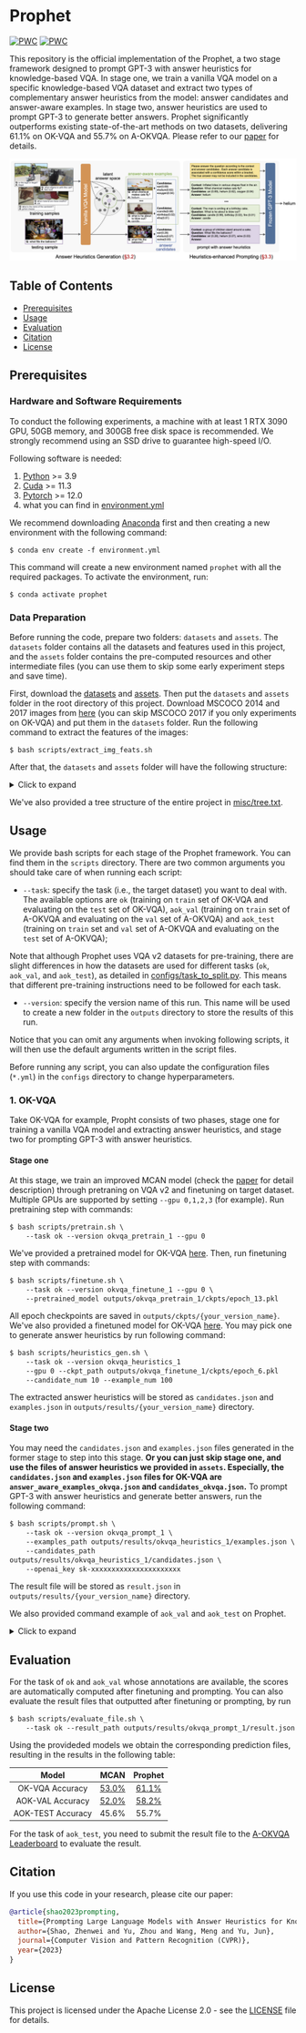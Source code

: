 # Prophet

[![PWC](https://img.shields.io/endpoint.svg?url=https://paperswithcode.com/badge/prompting-large-language-models-with-answer/visual-question-answering-on-a-okvqa)](https://paperswithcode.com/sota/visual-question-answering-on-a-okvqa?p=prompting-large-language-models-with-answer)
[![PWC](https://img.shields.io/endpoint.svg?url=https://paperswithcode.com/badge/prompting-large-language-models-with-answer/visual-question-answering-on-ok-vqa)](https://paperswithcode.com/sota/visual-question-answering-on-ok-vqa?p=prompting-large-language-models-with-answer)

This repository is the official implementation of the Prophet, a two stage framework designed to prompt GPT-3 with answer heuristics for knowledge-based VQA. In stage one, we train a vanilla VQA model on a specific knowledge-based VQA dataset and extract two types of complementary answer heuristics from the model: answer candidates and answer-aware examples. In stage two, answer heuristics are used to prompt GPT-3 to generate better answers. Prophet significantly outperforms existing state-of-the-art methods on two datasets, delivering 61.1% on OK-VQA and 55.7% on A-OKVQA. Please refer to our [paper](https://arxiv.org/pdf/2303.01903.pdf) for details.

![prophet](misc/framework.png)

## Table of Contents

- [Prerequisites](#prerequisites)
- [Usage](#usage)
- [Evaluation](#evaluation)
- [Citation](#citation)
- [License](#license)
<!-- - [Acknowledgement](#acknowledgement) -->

## Prerequisites

### Hardware and Software Requirements

To conduct the following experiments, a machine with at least 1 RTX 3090 GPU, 50GB memory, and 300GB free disk space is recommended. We strongly recommend using an SSD drive to guarantee high-speed I/O.

Following software is needed:

1. [Python](https://www.python.org/downloads/) >= 3.9
2. [Cuda](https://developer.nvidia.com/cuda-toolkit) >= 11.3
3. [Pytorch](https://pytorch.org/get-started/locally/) >= 12.0
5. what you can find in [environment.yml](environment.yml)

We recommend downloading [Anaconda](https://www.anaconda.com/) first and then creating a new environment with the following command:

``` shell
$ conda env create -f environment.yml
```

This command will create a new environment named `prophet` with all the required packages. To activate the environment, run:

``` shell
$ conda activate prophet
```

### Data Preparation

Before running the code, prepare two folders: `datasets` and `assets`. The `datasets` folder contains all the datasets and features used in this project, and the `assets` folder contains the pre-computed resources and other intermediate files (you can use them to skip some early experiment steps and save time).

First, download the [datasets](https://awma1-my.sharepoint.com/:u:/g/personal/yuz_l0_tn/Ebzd7EANzHVHnh3FvYvCJ7kBkJf56iT1Obe5L2PZAzgM2g?download=1) and [assets](https://awma1-my.sharepoint.com/:u:/g/personal/yuz_l0_tn/Ec5NPIswAxlEqi74qwGjIf0BKInF0O6nwW5dtn4h3GOUsQ?download=1). Then put the `datasets` and `assets` folder in the root directory of this project. Download MSCOCO 2014 and 2017 images from [here](https://cocodataset.org/#download) (you can skip MSCOCO 2017 if you only experiments on OK-VQA) and put them in the `datasets` folder. Run the following command to extract the features of the images:

``` shell
$ bash scripts/extract_img_feats.sh
```

After that, the `datasets` and `assets` folder will have the following structure:

<details>
<summary>Click to expand</summary>

```
datasets
├── aokvqa
│   ├── aokvqa_v1p0_test.json
│   ├── aokvqa_v1p0_train.json
│   └── aokvqa_v1p0_val.json
├── coco2014
│   ├── train2014
│   └── val2014
├── coco2014_feats
│   ├── train2014
│   └── val2014
├── coco2017
│   ├── test2017
│   ├── train2017
│   └── val2017
├── coco2017_feats
│   ├── test2017
│   ├── train2017
│   └── val2017
├── okvqa
│   ├── mscoco_train2014_annotations.json
│   ├── mscoco_val2014_annotations.json
│   ├── OpenEnded_mscoco_train2014_questions.json
│   └── OpenEnded_mscoco_val2014_questions.json
└── vqav2
    ├── v2_mscoco_train2014_annotations.json
    ├── v2_mscoco_val2014_annotations.json
    ├── v2_OpenEnded_mscoco_train2014_questions.json
    ├── v2_OpenEnded_mscoco_val2014_questions.json
    ├── v2valvg_no_ok_annotations.json
    ├── v2valvg_no_ok_questions.json
    ├── vg_annotations.json
    └── vg_questions.json
```
</details>

We've also provided a tree structure of the entire project in [misc/tree.txt](misc/tree.txt).

## Usage

We provide bash scripts for each stage of the Prophet framework. You can find them in the `scripts` directory. There are two common arguments you should take care of when running each script:

- `--task`: specify the task (i.e., the target dataset) you want to deal with. The available options are `ok` (training on `train` set of OK-VQA and evaluating on the `test` set of OK-VQA), `aok_val` (training on `train` set of A-OKVQA and evaluating on the `val` set of A-OKVQA) and `aok_test` (training on `train` set and `val` set of A-OKVQA and evaluating on the `test` set of A-OKVQA);

Note that although Prophet uses VQA v2 datasets for pre-training, there are slight differences in how the datasets are used for different tasks (`ok`, `aok_val`, and `aok_test`), as detailed in [configs/task_to_split.py](configs/task_to_split.py). This means that different pre-training instructions need to be followed for each task.

- `--version`: specify the version name of this run. This name will be used to create a new folder in the `outputs` directory to store the results of this run.

Notice that you can omit any arguments when invoking following scripts, it will then use the default arguments written in the script files.

Before running any script, you can also update the configuration files (`*.yml`) in the `configs` directory to change hyperparameters.

### 1. OK-VQA

Take OK-VQA for example, Propht consists of two phases, stage one  for training a vanilla VQA model and extracting answer heuristics, and stage two for prompting GPT-3 with answer heuristics.

#### **Stage one**

At this stage, we train an improved MCAN model (check the [paper](https://arxiv.org/pdf/2303.01903.pdf) for detail description) through pretraning on VQA v2 and finetuning on target dataset. Multiple GPUs are supported by setting `--gpu 0,1,2,3` (for example). Run pretraining step with commands:

```shell
$ bash scripts/pretrain.sh \
    --task ok --version okvqa_pretrain_1 --gpu 0
```
We've provided a pretrained model for OK-VQA [here](https://awma1-my.sharepoint.com/:u:/g/personal/yuz_l0_tn/EcdTatraOqRJnZXBDXfr7QQBPtn8QYCa2m3Pvq0LlEml9Q?download=1). Then, run finetuning step with commands:

```shell
$ bash scripts/finetune.sh \
    --task ok --version okvqa_finetune_1 --gpu 0 \
    --pretrained_model outputs/okvqa_pretrain_1/ckpts/epoch_13.pkl
```

All epoch checkpoints are saved in `outputs/ckpts/{your_version_name}`. We've also provided a finetuned model for OK-VQA [here](https://awma1-my.sharepoint.com/:u:/g/personal/yuz_l0_tn/ESUb093PgyZFtLnU_RIYJQsBN_PU0jJdu-eFUb1-4T4mIQ?download=1). You may pick one to generate answer heuristics by run following command:

```shell
$ bash scripts/heuristics_gen.sh \
    --task ok --version okvqa_heuristics_1
    --gpu 0 --ckpt_path outputs/okvqa_finetune_1/ckpts/epoch_6.pkl
    --candidate_num 10 --example_num 100
```

The extracted answer heuristics will be stored as `candidates.json` and `examples.json` in `outputs/results/{your_version_name}` directory.

#### **Stage two**

You may need the `candidates.json` and `examples.json` files generated in the former stage to step into this stage. **Or you can just skip stage one, and use the files of answer heuristics we provided in `assets`. Especially, the `candidates.json` and `examples.json` files for OK-VQA are `answer_aware_examples_okvqa.json` and `candidates_okvqa.json`.** To prompt GPT-3 with answer heuristics and generate better answers, run the following command:

```shell
$ bash scripts/prompt.sh \
    --task ok --version okvqa_prompt_1 \
    --examples_path outputs/results/okvqa_heuristics_1/examples.json \ 
    --candidates_path outputs/results/okvqa_heuristics_1/candidates.json \
    --openai_key sk-xxxxxxxxxxxxxxxxxxxxxx
```
The result file will be stored as `result.json` in `outputs/results/{your_version_name}` directory.


We also provided command example of `aok_val` and `aok_test` on Prophet.
<details>
<summary>Click to expand</summary>

### 2. A-OKVQA_val

#### **Stage one**
Similary, for task of `aok_val`, run pretraining step with commands:

```shell
$ bash scripts/pretrain.sh \
    --task aok_val --version aokvqa_val_pretrain_1 --gpu 0
```
We've provided a pretrained model for `aok_val` [here](https://awma1-my.sharepoint.com/:u:/g/personal/yuz_l0_tn/EYeIgGR521pNsEjxliqRkmEBGpcwS5p-qrMGTC9ro_SF6g?download=1).Then, run finetuning step with commands:

```shell
$ bash scripts/finetune.sh \
    --task aok_val --version aokvqa_val_finetune_1 --gpu 0 \
    --pretrained_model outputs/aokvqa_val_pretrain_1/ckpts/epoch_13.pkl
```

All epoch checkpoints are saved in `outputs/ckpts/{your_version_name}`.We've also provided a finetuned model for `aok_val` [here](https://awma1-my.sharepoint.com/:u:/g/personal/yuz_l0_tn/EQXIIjAIiJJFrOpobVhyH9oBBeBAY-VttHqfS91qPOKlJw?download=1). You may pick one to generate answer heuristics by run following command:

```shell
$ bash scripts/heuristics_gen.sh \
    --task aok_val --version aokvqa_val_heuristics_1
    --gpu 0 --ckpt_path outputs/aokvqa_val_finetune_1/ckpts/epoch_6.pkl
    --candidate_num 10 --example_num 100
```

The extracted answer heuristics will be stored as `candidates.json` and `examples.json` in `outputs/results/{your_version_name}` directory.

#### **Stage two**

You may need the `candidates.json` and `examples.json` files generated in the former stage to step into this stage. **Or you can just skip stage one, and use the files of answer heuristics we provided in `assets`. Especially, the `candidates.json` and `examples.json` files for `aok_val` are `examples_aokvqa_val.json` and `candidates_aokvqa_val.json`.** To prompt GPT-3 with answer heuristics and generate better answers, run the following command:

```shell
$ bash scripts/prompt.sh \
    --task ok --version okvqa_val_prompt_1 \
    --examples_path outputs/results/aokvqa_val_heuristics_1/examples.json \ 
    --candidates_path outputs/results/aokvqa_val_heuristics_1/candidates.json \
    --captions_path assets/captions_aokvqa.json \
    --openai_key sk-xxxxxxxxxxxxxxxxxxxxxx
```
The result file will be stored as `result.json` in `outputs/results/{your_version_name}` directory.



### 3. A-OKVQA_test

For task of `aok_val`, run pretraining step with commands:
#### **Stage one**
```shell
$ bash scripts/pretrain.sh \
    --task aok_test --version aokvqa_test_pretrain_1 --gpu 0
```
We've provided a pretrained model for `aok_test` [here](https://awma1-my.sharepoint.com/:u:/g/personal/yuz_l0_tn/EWSBB1OrjIlBoPdTMso6RFABNQKYKBWo1iU4l0w2NVDvuQ?download=1). Then, run finetuning step with commands:

```shell
$ bash scripts/finetune.sh \
    --task aok_test --version aokvqa_test_finetune_1 --gpu 0 \
    --pretrained_model outputs/aokvqa_test_pretrain_1/ckpts/epoch_13.pkl
```

All epoch checkpoints are saved in `outputs/ckptss/{your_version_name}`.We've also provided a finetuned model for `aok_test` [here](https://awma1-my.sharepoint.com/:u:/g/personal/yuz_l0_tn/EQ6gvWbv9VhHrhh0D08G79kBk6JEA_eqXEt5ULgueCf1tA?download=1). You may pick one to generate answer heuristics by run following command:

```shell
$ bash scripts/heuristics_gen.sh \
    --task aok_test --version aokvqa_test_heuristics_1
    --gpu 0 --ckpt_path outputs/aokvqa_test_finetune_1/ckpts/epoch_6.pkl
    --candidate_num 10 --example_num 100
```

The extracted answer heuristics will be stored as `candidates.json` and `examples.json` in `outputs/results/{your_version_name}` directory.

#### **Stage two**

You may need the `candidates.json` and `examples.json` files generated in the former stage to step into this stage. **Or you can just skip stage one, and use the files of answer heuristics we provided in `assets`. Especially, the `candidates.json` and `examples.json` files for `aok_test` are `examples_aokvqa_test.json` and `candidates_aokvqa_test.json`.** To prompt GPT-3 with answer heuristics and generate better answers, run the following command:

```shell
$ bash scripts/prompt.sh \
    --task ok --version okvqa_test_prompt_1 \
    --examples_path outputs/results/aokvqa_test_heuristics_1/examples.json \ 
    --candidates_path outputs/results/aokvqa_test_heuristics_1/candidates.json \
    --captions_path assets/captions_aokvqa.json \
    --openai_key sk-xxxxxxxxxxxxxxxxxxxxxx
```
The result file will be stored as `result.json` in `outputs/results/{your_version_name}` directory.

</details>

## Evaluation

For the task of `ok` and `aok_val` whose annotations are available, the scores are automatically computed after finetuning and prompting. You can also evaluate the result files that outputted after finetuning or prompting, by run

```shell
$ bash scripts/evaluate_file.sh \
    --task ok --result_path outputs/results/okvqa_prompt_1/result.json
```

Using the provideded models we obtain the corresponding prediction files, resulting in the results in the following table:

| Model | MCAN | Prophet |
| :---: | :---: | :---: |
| OK-VQA Accuracy | [53.0%](https://awma1-my.sharepoint.com/:u:/g/personal/yuz_l0_tn/EVPAUDjTWX9Gn3GIqj7JwUoB5HMWwL3SRnNf18dSckJBOw?download=1) | [61.1%](https://awma1-my.sharepoint.com/:u:/g/personal/yuz_l0_tn/EUqH0N4fLVdPsLYJ48Wl_gsBneZzyGR23Tv5P9RskOBwNQ?download=1) |
| AOK-VAL Accuracy | [52.0%](https://awma1-my.sharepoint.com/:u:/g/personal/yuz_l0_tn/EdBYZeS55iFEjdlOhUbyWRsBtYnQ3-zerho13mYj2YQ0Ag?download=1) | [58.2%](https://awma1-my.sharepoint.com/:u:/g/personal/yuz_l0_tn/EXDUxT3_LrpDugZ7xj-0BMYBynuFDJQS88M3EGeFEhU5dg?download=1) |
| AOK-TEST Accuracy | 45.6% |55.7% |

For the task of `aok_test`, you need to submit the result file to the [A-OKVQA Leaderboard](https://leaderboard.allenai.org/a-okvqa/submissions/public) to evaluate the result.


## Citation

If you use this code in your research, please cite our paper:

```BibTex
@article{shao2023prompting,
  title={Prompting Large Language Models with Answer Heuristics for Knowledge-based Visual Question Answering},
  author={Shao, Zhenwei and Yu, Zhou and Wang, Meng and Yu, Jun},
  journal={Computer Vision and Pattern Recognition (CVPR)},
  year={2023}
}
```

## License

This project is licensed under the Apache License 2.0 - see the [LICENSE](LICENSE) file for details.
